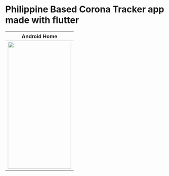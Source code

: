 # Philippine Based Corona Tracker app made with flutter

Android Home|
------------ |
<img  src="https://github.com/jose-bamboo/ph-coronatracker-flutter/blob/master/assets/images/android-home.jpg" width="200" height="400" /> |